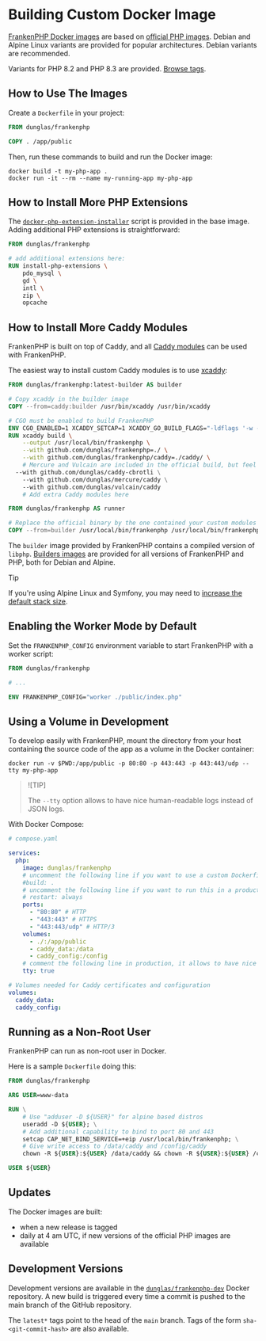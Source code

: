 # Building Custom Docker Image

[FrankenPHP Docker images](https://hub.docker.com/r/dunglas/frankenphp) are based on [official PHP images](https://hub.docker.com/_/php/). Debian and Alpine Linux variants are provided for popular architectures. Debian variants are recommended.

Variants for PHP 8.2 and PHP 8.3 are provided. [Browse tags](https://hub.docker.com/r/dunglas/frankenphp/tags).

## How to Use The Images

Create a `Dockerfile` in your project:

```dockerfile
FROM dunglas/frankenphp

COPY . /app/public
```

Then, run these commands to build and run the Docker image:

```console
docker build -t my-php-app .
docker run -it --rm --name my-running-app my-php-app
```

## How to Install More PHP Extensions

The [`docker-php-extension-installer`](https://github.com/mlocati/docker-php-extension-installer) script is provided in the base image.
Adding additional PHP extensions is straightforward:

```dockerfile
FROM dunglas/frankenphp

# add additional extensions here:
RUN install-php-extensions \
	pdo_mysql \
	gd \
	intl \
	zip \
	opcache
```

## How to Install More Caddy Modules

FrankenPHP is built on top of Caddy, and all [Caddy modules](https://caddyserver.com/docs/modules/) can be used with FrankenPHP.

The easiest way to install custom Caddy modules is to use [xcaddy](https://github.com/caddyserver/xcaddy):

```dockerfile
FROM dunglas/frankenphp:latest-builder AS builder

# Copy xcaddy in the builder image
COPY --from=caddy:builder /usr/bin/xcaddy /usr/bin/xcaddy

# CGO must be enabled to build FrankenPHP
ENV CGO_ENABLED=1 XCADDY_SETCAP=1 XCADDY_GO_BUILD_FLAGS="-ldflags '-w -s'"
RUN xcaddy build \
	--output /usr/local/bin/frankenphp \
	--with github.com/dunglas/frankenphp=./ \
	--with github.com/dunglas/frankenphp/caddy=./caddy/ \
	# Mercure and Vulcain are included in the official build, but feel free to remove them
  --with github.com/dunglas/caddy-cbrotli \
	--with github.com/dunglas/mercure/caddy \
	--with github.com/dunglas/vulcain/caddy
	# Add extra Caddy modules here

FROM dunglas/frankenphp AS runner

# Replace the official binary by the one contained your custom modules
COPY --from=builder /usr/local/bin/frankenphp /usr/local/bin/frankenphp
```

The `builder` image provided by FrankenPHP contains a compiled version of `libphp`.
[Builders images](https://hub.docker.com/r/dunglas/frankenphp/tags?name=builder) are provided for all versions of FrankenPHP and PHP, both for Debian and Alpine.

> [!TIP]
>
> If you're using Alpine Linux and Symfony,
> you may need to [increase the default stack size](compile.md#using-xcaddy).

## Enabling the Worker Mode by Default

Set the `FRANKENPHP_CONFIG` environment variable to start FrankenPHP with a worker script:

```dockerfile
FROM dunglas/frankenphp

# ...

ENV FRANKENPHP_CONFIG="worker ./public/index.php"
```

## Using a Volume in Development

To develop easily with FrankenPHP, mount the directory from your host containing the source code of the app as a volume in the Docker container:

```console
docker run -v $PWD:/app/public -p 80:80 -p 443:443 -p 443:443/udp --tty my-php-app
```

> ![TIP]
>
> The `--tty` option allows to have nice human-readable logs instead of JSON logs.

With Docker Compose:

```yaml
# compose.yaml

services:
  php:
    image: dunglas/frankenphp
    # uncomment the following line if you want to use a custom Dockerfile
    #build: .
    # uncomment the following line if you want to run this in a production environment
    # restart: always
    ports:
      - "80:80" # HTTP
      - "443:443" # HTTPS
      - "443:443/udp" # HTTP/3
    volumes:
      - ./:/app/public
      - caddy_data:/data
      - caddy_config:/config
    # comment the following line in production, it allows to have nice human-readable logs in dev
    tty: true

# Volumes needed for Caddy certificates and configuration
volumes:
  caddy_data:
  caddy_config:
```

## Running as a Non-Root User

FrankenPHP can run as non-root user in Docker.

Here is a sample `Dockerfile` doing this:

```dockerfile
FROM dunglas/frankenphp

ARG USER=www-data

RUN \
	# Use "adduser -D ${USER}" for alpine based distros
	useradd -D ${USER}; \
	# Add additional capability to bind to port 80 and 443
	setcap CAP_NET_BIND_SERVICE=+eip /usr/local/bin/frankenphp; \
	# Give write access to /data/caddy and /config/caddy
	chown -R ${USER}:${USER} /data/caddy && chown -R ${USER}:${USER} /config/caddy;

USER ${USER}
```

## Updates

The Docker images are built:

* when a new release is tagged
* daily at 4 am UTC, if new versions of the official PHP images are available

## Development Versions

Development versions are available in the [`dunglas/frankenphp-dev`](https://hub.docker.com/repository/docker/dunglas/frankenphp-dev) Docker repository.
A new build is triggered every time a commit is pushed to the main branch of the GitHub repository.

The `latest*` tags point to the head of the `main` branch.
Tags of the form `sha-<git-commit-hash>` are also available.
